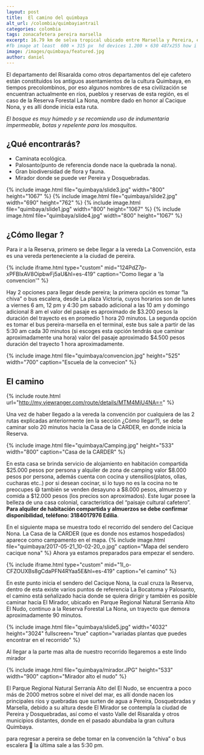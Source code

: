 ```yaml
---
layout: post
title:  El camino del quimbaya
alt_url: /colombia/quimbayiantrail
categories: colombia 
tags: zonacafetera pereira marsella
excerpt: 16.79 km de selva tropical ubicado entre Marsella y Pereira, este sendero está lleno de variada vegetación  y termina con una hermosa panorámica de la ciudad de Pereira.
#fb image at least  600 × 315 px  hd devices 1.200 × 630 487x255 how i see it
image: /images/quimbaya/featured.jpg
author: daniel
---
```

El departamento del Risaralda como otros departamentos del eje cafetero están constituidos los antiguos asentamientos de la cultura Quimbaya, en tiempos precolombinos, por eso algunos nombres de esa civilización se encuentran actualmente en ríos, pueblos y reservas de esta región, es el caso de la Reserva Forestal La Nona, nombre dado en honor al Cacique Nona, y es allí donde inicia esta ruta.

_El bosque es muy húmedo y se recomienda uso de indumentaria impermeable, botas  y repelente para los mosquitos._

## ¿Qué encontrarás?

- Caminata ecológica.
- Palosanto(punto de referencia donde nace la quebrada la nona).
- Gran biodiversidad de  flora y fauna.
- Mirador donde se puede ver Pereira y Dosquebradas.


<amp-carousel 
    width="400"
    height="400"
    layout="responsive"
    type="slides"
    autoplay
    delay="2000">
    {% include image.html 
        file="quimbaya/slide3.jpg" 
        width="800"
        height="1067"
    %} 
     {% include image.html 
        file="quimbaya/slide2.jpg" 
        width="690"
        height="762"
    %} 
     {% include image.html 
        file="quimbaya/slide1.jpg" 
        width="800"
        height="1067"
    %} 
     {% include image.html 
        file="quimbaya/slide4.jpg" 
        width="800"
        height="1067"
    %} 
</amp-carousel> 

 
## ¿Cómo llegar ?
Para ir a la Reserva, primero se debe llegar a la vereda La Convención, esta es una vereda perteneciente a la ciudad de pereira. 

{% include iframe.html
    type="custom"
    mid="124PdZ7p-xPFBIxAV8OipbwFj5aU&hl=es-419"
    caption="Como llegar a 'la convencion'"
%}

Hay 2 opciones para llegar desde pereira;  la primera opción es tomar “la chiva” o bus escalera, desde La plaza Victoria, cuyos horarios son de lunes a viernes 6 am, 12 pm y 4:30 pm sabado adicional a las 10 am y domingo adicional  8 am el valor del pasaje es aproximado de $3.200 pesos la duración del trayecto es en promedio 1 hora 20 minutos. La segunda opción es  tomar el bus pereira-marsella en el terminal, este bus sale a partir de las 5:30 am cada 30 minutos (si escoges esta opción tendrás que caminar aproximadamente una hora) valor del pasaje aproximado $4.500 pesos duración del trayecto 1 hora aproximadamente.


{% include image.html 
    file="quimbaya/convencion.jpg"
    height="525" 
    width="700"
    caption="Escuela de la convecion"
%} 



## El camino 

{% include route.html
           url="http://my.viewranger.com/route/details/MTM4MjU4NA=="
%}

Una vez de haber llegado a la vereda la convención por cualquiera de las 2 rutas explicadas anteriormente (en la sección ¿Cómo llegar?), se debe caminar solo 20 minutos hacia la Casa de la CARDER, en donde inicia la Reserva.

{% include image.html 
    file="quimbaya/Camping.jpg"
    height="533" 
    width="800"
    caption="Casa de la CARDER"
%} 

En esta casa se brinda servicio de alojamiento en habitación compartida $25.000 pesos por persona  y alquiler de zona de camping valor $8.000 pesos por persona, además cuenta con cocina y utensilios(platos, ollas, cucharas etc..) por si desean cocinar, si lo tuyo no es la cocina  no te preocupes 😃 también se venden desayuno a $8.000 pesos, almuerzo y comida a $12.000 pesos (los precios son aproximados). Este lugar posee la belleza de una casa colonial, característica del “paisaje cultural cafetero”.
__Para alquiler de habitación compartida y almuerzos se debe confirmar disponibilidad, teléfono: 3184017976 Edilia__.


En el siguiente mapa se muestra todo el recorrido del sendero del Cacique Nona. La Casa de la CARDER (que es donde nos estamos hospedados) aparece como campamento en el mapa.
 {% include image.html 
   file="quimbaya/2017-05-21_10-02-20_o.jpg" 
   caption="Mapa del sendero cacique nona"
%} 
Ahora ya estamos preparados para empezar el sendero.

{% include iframe.html
    type="custom"
    mid="1I_o-CFZOUXBs8gCdaPFN4RYaa5E&hl=es-419"
    caption="el camino"
%}


En este punto inicia el sendero del Cacique Nona, la cual cruza la Reserva, dentro de esta existe varios puntos de referencia La Bocatoma y Palosanto, el camino está señalizado hacia donde se quiera dirigir y también es posible caminar hacia El Mirador, ubicado en Parque Regional Natural Serranía Alto El Nudo, continuo a la Reserva Forestal La Nona, un trayecto que demora aproximadamente 90 minutos.


{% include image.html 
    file="quimbaya/slide5.jpg" 
    width="4032"
    height="3024"
    fullscreen="true"
    caption="variadas plantas que puedes encontrar en el recorrido"
%} 

Al llegar a la parte mas alta de nuestro recorrido llegaremos a este lindo mirador

 {% include image.html 
   file="quimbaya/mirador.JPG" 
    height="533" 
    width="900"
   caption="Mirador alto el nudo"
%} 

El Parque Regional Natural Serranía Alto del El Nudo, se encuentra a poco más de 2000 metros sobre el nivel del mar, es allí donde nacen los principales ríos y quebradas que surten de agua a Pereira, Dosquebradas y Marsella, debido a su altura desde El Mirador se contempla la ciudad de Pereira y Dosquebradas, así como el vasto Valle del Risaralda y otros municipios distantes, donde en el pasado abundaba la gran cultura Quimbaya.

para regresar a pereira se debe tomar en la convención la “chiva” o bus escalera 🚌 la última sale a las 5:30 pm. 



[quimbaya-wikipedia]: https://en.wikipedia.org/wiki/Quimbaya_civilization

